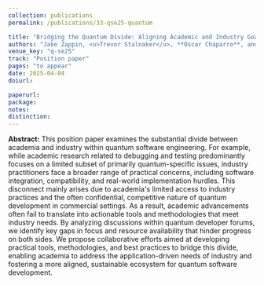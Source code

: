 ```yaml
---
collection: publications
permalink: /publications/33-qse25-quantum

title: "Bridging the Quantum Divide: Aligning Academic and Industry Goals in Software Engineering"
authors: "Jake Zappin, <u>Trevor Stalnaker</u>, **Oscar Chaparro**, and Denys Poshyvanyk"
venue_key: "q-se25"
track: "Position paper"
pages: "to appear"
date: 2025-04-04
doiurl: 

paperurl: 
package: 
notes: 
distinction: 
---
```


**Abstract:** This position paper examines the substantial divide between academia and industry within quantum software engineering. For example, while academic research related to debugging and testing predominantly focuses on a limited subset of primarily quantum-specific issues, industry practitioners face a broader range of practical concerns, including software integration, compatibility, and real-world implementation hurdles. This disconnect mainly arises due to academia's limited access to industry practices and the often confidential, competitive nature of quantum development in commercial settings. As a result, academic advancements often fail to translate into actionable tools and methodologies that meet industry needs. By analyzing discussions within quantum developer forums, we identify key gaps in focus and resource availability that hinder progress on both sides. We propose collaborative efforts aimed at developing practical tools, methodologies, and best practices to bridge this divide, enabling academia to address the application-driven needs of industry and fostering a more aligned, sustainable ecosystem for quantum software development.